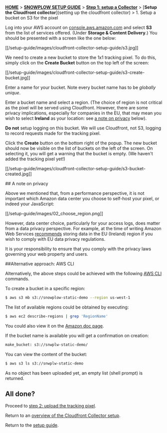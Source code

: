 [**HOME**](Home) > [**SNOWPLOW SETUP GUIDE**](Setting-up-Snowplow) > [**Step 1: setup a Collector**](Setting-up-a-collector) > [**Setup the Cloudfront collector**](setting up the cloudfront collector) > 1. Setup a bucket on S3 for the pixel

Log into your AWS account on [console.aws.amazon.com](https://console.aws.amazon.com) and select **S3** from the list of services offered. (Under **Storage & Content Delivery**.) You should be presented with a screen like the one below:

[[/setup-guide/images/cloudfront-collector-setup-guide/s3.jpg]]

We need to create a new bucket to store the 1x1 tracking pixel. To do this, simply click on the **Create Bucket** button on the top left of the screen:

[[/setup-guide/images/cloudfront-collector-setup-guide/s3-create-bucket.jpg]]

Enter a name for your bucket. Note every bucket name has to be *globally unique*.

Enter a bucket name and select a region. (The choice of region is not critical as the pixel will be served using Cloudfront. However, there are some privacy implications, especially for companies in the EU, that may mean you wish to select **Ireland** as your location: see [a note on privacy](#privacy) below).

**Do not** setup logging on this bucket. We will use Cloudfront, not S3, logging to record requests made for the tracking pixel.

Click the **Create** button on the bottom right of the popup. The new bucket should now be visible on the list of buckets on the left of the screen. On selecting it, you will get a warning that the bucket is empty. (We haven't added the tracking pixel yet!)

[[/setup-guide/images/cloudfront-collector-setup-guide/s3-bucket-created.jpg]]

<a name="privacy" />
## A note on privacy

Above we mentioned that, from a performance perspective, it is not important which Amazon data center you choose to self-host your pixel, or indeed your JavaScript:

[[/setup-guide/images/02_choose_region.png]]

However, data center choice, particularly for your access logs, does matter from a data privacy perspective. For example, at the time of writing Amazon Web Services [recommends](http://aws.amazon.com/s3/faqs/#Can_I_comply_with_EU_data_privacy_regulations_using_Amazon_S3) storing data in the EU (Ireland) region if you wish to comply with EU data privacy regulations.

It is your responsibility to ensure that you comply with the privacy laws governing your web property and users.

##Alternative approach: AWS CLI

Alternatively, the above steps could be achieved with the following [AWS CLI](https://aws.amazon.com/cli/) commands.

To create a bucket in a specific region:

```sh
$ aws s3 mb s3://snowplow-static-demo --region us-west-1
```

The list of available regions could be obtained by executing:

```sh
$ aws ec2 describe-regions | grep 'RegionName'
``` 

You could also view it on the [Amazon doc page](http://docs.aws.amazon.com/general/latest/gr/rande.html#s3_region).

If the bucket name is available you will get a confirmation on creation:

```sh
make_bucket: s3://snwplw-static-demo/
```

You can view the content of the bucket:

```sh
$ aws s3 ls s3://snwplw-static-demo
```

As no object has been uploaded yet, an empty list (shell prompt) is returned.

## All done?

Proceed to [step 2: upload the tracking pixel](2-upload-the-tracking-pixel).

Return to an [overview of the Cloudfront Collector setup](Setting-up-the-Cloudfront-collector).

Return to the [setup guide](setting-up-Snowplow).